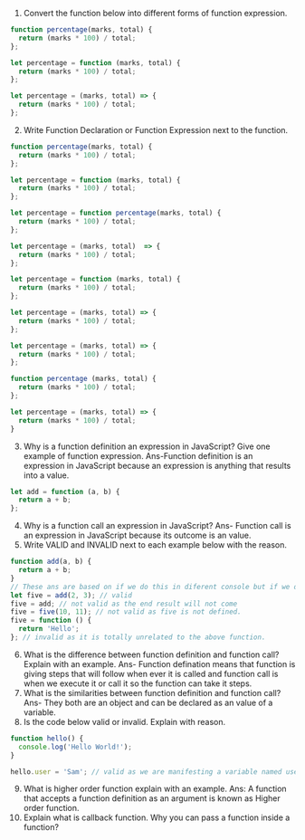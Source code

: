 1. Convert the function below into different forms of function expression.

```js
function percentage(marks, total) {
  return (marks * 100) / total;
};

let percentage = function (marks, total) {
  return (marks * 100) / total;
};

let percentage = (marks, total) => {
  return (marks * 100) / total;
};
```

2. Write Function Declaration or Function Expression next to the function.

```js
function percentage(marks, total) {
  return (marks * 100) / total;
};

let percentage = function (marks, total) {
  return (marks * 100) / total;
};
```

```js
let percentage = function percentage(marks, total) {
  return (marks * 100) / total;
};

let percentage = (marks, total)  => {
  return (marks * 100) / total;
};
```

```js
let percentage = function (marks, total) {
  return (marks * 100) / total;
};

let percentage = (marks, total) => {
  return (marks * 100) / total;
};
```

```js
let percentage = (marks, total) => {
  return (marks * 100) / total;
};

function percentage (marks, total) {
  return (marks * 100) / total;
};
```

```js
let percentage = (marks, total) => {
  return (marks * 100) / total;
}
```

3. Why is a function definition an expression in JavaScript? Give one example of function expression.
Ans-Function definition is an expression in JavaScript because an expression is anything that results into a value.
```js
let add = function (a, b) {
  return a + b;
};
```
4. Why is a function call an expression in JavaScript?
Ans- Function call is an expression in JavaScript because its outcome is an value.
5. Write VALID and INVALID next to each example below with the reason.

```js
function add(a, b) {
  return a + b;
}
// These ans are based on if we do this in diferent console but if we do it in the same one then five = five(10,11); is valid.
let five = add(2, 3); // valid
five = add; // not valid as the end result will not come
five = five(10, 11); // not valid as five is not defined.
five = function () {
  return 'Hello';
}; // invalid as it is totally unrelated to the above function.
```

6. What is the difference between function definition and function call? Explain with an example.
Ans- Function defination means that function is giving steps that will follow when ever it is called and function call is when we execute it or call it so the function can take it steps.
7. What is the similarities between function definition and function call?
Ans- They both are an object and can be declared as an value of a variable.
8. Is the code below valid or invalid. Explain with reason.

```js
function hello() {
  console.log('Hello World!');
}

hello.user = 'Sam'; // valid as we are manifesting a variable named user will a value of sam.
```

9. What is higher order function explain with an example.
Ans: A function that accepts a function definition as an argument is known as Higher order function.
10. Explain what is callback function. Why you can pass a function inside a function?
